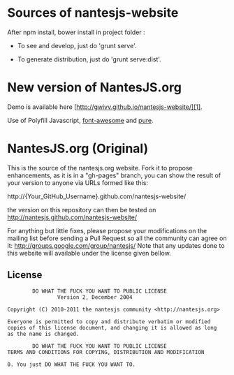 Sources of nantesjs-website
===

After npm install, bower install in project folder :

 * To see and develop, just do 'grunt serve'.

 * To generate distribution, just do 'grunt serve:dist'.

# New version of NantesJS.org

Demo is available here [http://gwivv.github.io/nantesjs-website/][1].

Use of Polyfill Javascript, [font-awesome][2] and [pure][3].

 [1]:http://gwivv.github.io/nantesjs-website/
 [2]:http://fortawesome.github.io/Font-Awesome/icons/
 [3]:http://purecss.io/

# NantesJS.org (Original)

This is the source of the nantesjs.org website. Fork it to propose enhancements, as it is in a "gh-pages" branch, you can show the result of your version to anyone via URLs formed like this:

http://{Your_GitHub_Username}.github.com/nantesjs-website/

the version on this repository can then be tested on http://nantesjs.github.com/nantesjs-website/

For anything but little fixes, please propose your modifications on the mailing list before sending a Pull Request so all the community can agree on it: http://groups.google.com/group/nantesjs/
Note that any updates done to this website will available under the license given bellow.


## License

            DO WHAT THE FUCK YOU WANT TO PUBLIC LICENSE
                    Version 2, December 2004

    Copyright (C) 2010-2011 the nantesjs community <http://nantesjs.org>

    Everyone is permitted to copy and distribute verbatim or modified
    copies of this license document, and changing it is allowed as long
    as the name is changed.

            DO WHAT THE FUCK YOU WANT TO PUBLIC LICENSE
    TERMS AND CONDITIONS FOR COPYING, DISTRIBUTION AND MODIFICATION

    0. You just DO WHAT THE FUCK YOU WANT TO.
